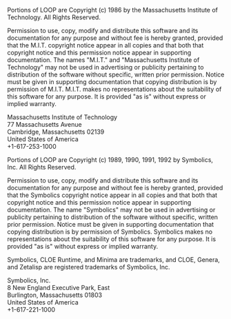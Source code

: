  Portions of LOOP are Copyright (c) 1986 by the Massachusetts Institute of Technology. All Rights Reserved.

 Permission to use, copy, modify and distribute this software and its documentation for any purpose and without fee is hereby granted, provided that the M.I.T. copyright notice appear in all copies and that both that copyright notice and this permission notice appear in supporting documentation. The names &quot;M.I.T.&quot; and &quot;Massachusetts Institute of Technology&quot; may not be used in advertising or publicity pertaining to distribution of the software without specific, written prior permission. Notice must be given in supporting documentation that copying distribution is by permission of M.I.T. M.I.T. makes no representations about the suitability of this software for any purpose. It is provided &quot;as is&quot; without express or implied warranty.

 Massachusetts Institute of Technology  
 77 Massachusetts Avenue  
 Cambridge, Massachusetts 02139  
 United States of America  
 \+1-617-253-1000

 Portions of LOOP are Copyright (c) 1989, 1990, 1991, 1992 by Symbolics, Inc. All Rights Reserved.

 Permission to use, copy, modify and distribute this software and its documentation for any purpose and without fee is hereby granted, provided that the Symbolics copyright notice appear in all copies and that both that copyright notice and this permission notice appear in supporting documentation. The name &quot;Symbolics&quot; may not be used in advertising or publicity pertaining to distribution of the software without specific, written prior permission. Notice must be given in supporting documentation that copying distribution is by permission of Symbolics. Symbolics makes no representations about the suitability of this software for any purpose. It is provided &quot;as is&quot; without express or implied warranty.

 Symbolics, CLOE Runtime, and Minima are trademarks, and CLOE, Genera, and Zetalisp are registered trademarks of Symbolics, Inc.

 Symbolics, Inc.  
 8 New England Executive Park, East  
 Burlington, Massachusetts 01803  
 United States of America  
 \+1-617-221-1000